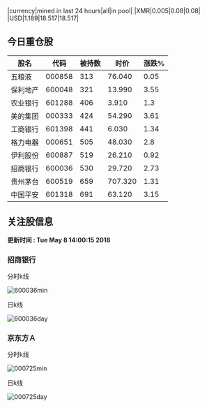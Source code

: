 |currency|mined in last 24 hours|all|in pool|
|XMR|0.005|0.08|0.08|
|USD|1.189|18.517|18.517|

## 今日重仓股 

|股名|代码|被持数|时价|涨跌%|
|---|---|---|---|---|
|五粮液|000858|313|76.040|0.05|
|保利地产|600048|321|13.990|3.55|
|农业银行|601288|406|3.910|1.3|
|美的集团|000333|424|54.290|3.61|
|工商银行|601398|441|6.030|1.34|
|格力电器|000651|505|48.030|2.8|
|伊利股份|600887|519|26.210|0.92|
|招商银行|600036|530|29.720|2.73|
|贵州茅台|600519|659|707.320|1.31|
|中国平安|601318|691|63.120|3.15|

## 关注股信息
**更新时间 : Tue May  8 14:00:15 2018**
### 招商银行 
分时k线

![600036min](http://image.sinajs.cn/newchart/min/n/sh600036.gif)

日k线

![600036day](http://image.sinajs.cn/newchart/daily/n/sh600036.gif)

### 京东方Ａ 
分时k线

![000725min](http://image.sinajs.cn/newchart/min/n/sz000725.gif)

日k线

![000725day](http://image.sinajs.cn/newchart/daily/n/sz000725.gif)
